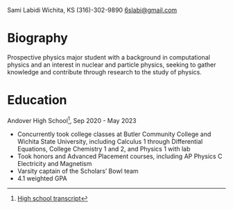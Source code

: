 Sami Labidi
Wichita, KS
(316)-302-9890
6slabi@gmail.com 

# Biography
Prospective physics major student with a background in computational physics and an interest in nuclear and particle physics, seeking to gather knowledge and contribute through research to the study of physics.

# Education
Andover High School[^1], Sep 2020 - May 2023
- Concurrently took college classes at Butler Community College and Wichita State University, including Calculus 1 through Differential Equations, College Chemistry 1 and 2, and Physics 1 with lab
- Took honors and Advanced Placement courses, including AP Physics C Electricity and Magnetism
- Varsity captain of the Scholars’ Bowl team
- 4.1 weighted GPA
[^1]: [High school transcript](https://slabii.github.io/transcript-censored.pdf)
